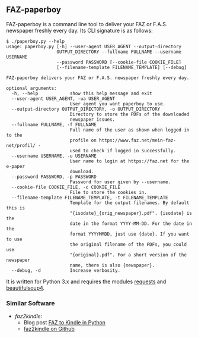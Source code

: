 ## FAZ-paperboy

FAZ-paperboy is a command line tool to deliver your FAZ or F.A.S.
newspaper freshly every day. Its CLI signature is as follows:

    $ ./paperboy.py --help
    usage: paperboy.py [-h] --user-agent USER_AGENT --output-directory
                       OUTPUT_DIRECTORY --fullname FULLNAME --username USERNAME
                       --password PASSWORD [--cookie-file COOKIE_FILE]
                       [--filename-template FILENAME_TEMPLATE] [--debug]
    
    FAZ-paperboy delivers your FAZ or F.A.S. newspaper freshly every day.
    
    optional arguments:
      -h, --help            show this help message and exit
      --user-agent USER_AGENT, -ua USER_AGENT
                            User agent you want paperboy to use.
      --output-directory OUTPUT_DIRECTORY, -o OUTPUT_DIRECTORY
                            Directory to store the PDFs of the downloaded
                            newspaper issues.
      --fullname FULLNAME, -f FULLNAME
                            Full name of the user as shown when logged in to the
                            profile on https://www.faz.net/mein-faz-net/profil/ -
                            used to check if logged in successfully.
      --username USERNAME, -u USERNAME
                            User name to login at https://faz.net for the e-paper
                            download.
      --password PASSWORD, -p PASSWORD
                            Password for user given by --username.
      --cookie-file COOKIE_FILE, -c COOKIE_FILE
                            File to store the cookies in.
      --filename-template FILENAME_TEMPLATE, -t FILENAME_TEMPLATE
                            Template for the output filenames. By default this is
                            "{isodate}_{orig_newspaper}.pdf". {isodate} is the
                            date in the format YYYY-MM-DD. For the date in the
                            format YYYYMMDD, just use {date}. If you want to use
                            the original filename of the PDFs, you could use
                            "{original}.pdf". For a short version of the newspaper
                            name, there is also {newspaper}.
      --debug, -d           Increase verbosity.

It is written for Python 3.x and requires the modules
[requests](https://pypi.python.org/pypi/requests/) and
[beautifulsoup4](https://pypi.python.org/pypi/beautifulsoup4/).

### Similar Software

* *faz2kindle*:
  * Blog post [FAZ to Kindle in Python](http://www.peterhofmann.me/2013/11/faz-to-kindle-in-python/)
  * [faz2kindle on Github](https://github.com/peteh/faz2kindle)

